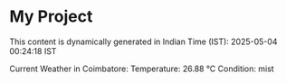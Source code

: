 # My Project

This content is dynamically generated in Indian Time (IST): 2025-05-04 00:24:18 IST


Current Weather in Coimbatore:
Temperature: 26.88 °C
Condition: mist
